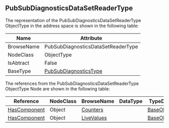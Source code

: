 <!-- objecttype -->
## PubSubDiagnosticsDataSetReaderType
  
The representation of the PubSubDiagnosticsDataSetReaderType ObjectType in the address space is shown in the following table:  

|Name|Attribute|
|---|---|
|BrowseName|PubSubDiagnosticsDataSetReaderType|
|NodeClass|ObjectType|
|IsAbtract|False|
|BaseType|[PubSubDiagnosticsType](../../../Part14/ObjectTypes/PubSubDiagnosticsType/readme.md)|

The references from the PubSubDiagnosticsDataSetReaderType ObjectType Node are shown in the following table:  

|Reference|NodeClass|BrowseName|DataType|TypeDefinition|ModellingRule|
|---|---|---|---|---|---|
|[HasComponent](../../../Part3/ReferenceTypes/HasComponent/readme.md)|Object|[Counters](#Counters)||[BaseObjectType](../../Part5/ObjectTypes/BaseObjectType/readme.md)|[Mandatory](../../Objects/Mandatory/readme.md)|
|[HasComponent](../../../Part3/ReferenceTypes/HasComponent/readme.md)|Object|[LiveValues](#LiveValues)||[BaseObjectType](../../Part5/ObjectTypes/BaseObjectType/readme.md)|[Mandatory](../../Objects/Mandatory/readme.md)|


